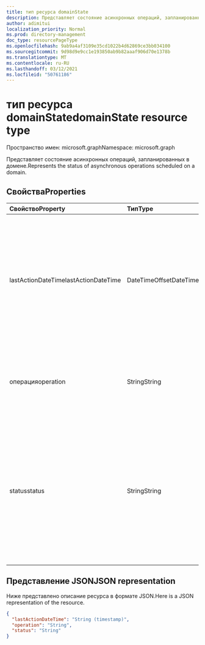 ```yaml
---
title: тип ресурса domainState
description: Представляет состояние асинхронных операций, запланированных в домене.
author: adimitui
localization_priority: Normal
ms.prod: directory-management
doc_type: resourcePageType
ms.openlocfilehash: 9ab9a4af3109e35cd1022b4d62869ce3bb034100
ms.sourcegitcommit: 9d98d9e9cc1e193850ab9b82aaaf906d70e1378b
ms.translationtype: MT
ms.contentlocale: ru-RU
ms.lasthandoff: 03/12/2021
ms.locfileid: "50761186"
---
```

# <a name="domainstate-resource-type"></a><span data-ttu-id="0bfe2-103">тип ресурса domainState</span><span class="sxs-lookup"><span data-stu-id="0bfe2-103">domainState resource type</span></span>

<span data-ttu-id="0bfe2-104">Пространство имен: microsoft.graph</span><span class="sxs-lookup"><span data-stu-id="0bfe2-104">Namespace: microsoft.graph</span></span>

<span data-ttu-id="0bfe2-105">Представляет состояние асинхронных операций, запланированных в домене.</span><span class="sxs-lookup"><span data-stu-id="0bfe2-105">Represents the status of asynchronous operations scheduled on a domain.</span></span>

## <a name="properties"></a><span data-ttu-id="0bfe2-106">Свойства</span><span class="sxs-lookup"><span data-stu-id="0bfe2-106">Properties</span></span>

| <span data-ttu-id="0bfe2-107">Свойство</span><span class="sxs-lookup"><span data-stu-id="0bfe2-107">Property</span></span>   | <span data-ttu-id="0bfe2-108">Тип</span><span class="sxs-lookup"><span data-stu-id="0bfe2-108">Type</span></span> | <span data-ttu-id="0bfe2-109">Описание</span><span class="sxs-lookup"><span data-stu-id="0bfe2-109">Description</span></span> |
|:---------------|:--------|:----------|
| <span data-ttu-id="0bfe2-110">lastActionDateTime</span><span class="sxs-lookup"><span data-stu-id="0bfe2-110">lastActionDateTime</span></span> | <span data-ttu-id="0bfe2-111">DateTimeOffset</span><span class="sxs-lookup"><span data-stu-id="0bfe2-111">DateTimeOffset</span></span> | <span data-ttu-id="0bfe2-112">Timestamp для последнего действия.</span><span class="sxs-lookup"><span data-stu-id="0bfe2-112">Timestamp for when the last activity occurred.</span></span> <span data-ttu-id="0bfe2-113">Значение обновляется, когда запланирована операция, начинается асинхронная задача и когда операция завершается.</span><span class="sxs-lookup"><span data-stu-id="0bfe2-113">The value is updated when an operation is scheduled, the asynchronous task starts, and when the operation completes.</span></span> |
| <span data-ttu-id="0bfe2-114">операция</span><span class="sxs-lookup"><span data-stu-id="0bfe2-114">operation</span></span> | <span data-ttu-id="0bfe2-115">String</span><span class="sxs-lookup"><span data-stu-id="0bfe2-115">String</span></span> | <span data-ttu-id="0bfe2-116">Тип асинхронной операции.</span><span class="sxs-lookup"><span data-stu-id="0bfe2-116">Type of asynchronous operation.</span></span> <span data-ttu-id="0bfe2-117">Значения могут быть *ForceDelete или* *Проверка*</span><span class="sxs-lookup"><span data-stu-id="0bfe2-117">The values can be *ForceDelete* or *Verification*</span></span> |
| <span data-ttu-id="0bfe2-118">status</span><span class="sxs-lookup"><span data-stu-id="0bfe2-118">status</span></span> | <span data-ttu-id="0bfe2-119">String</span><span class="sxs-lookup"><span data-stu-id="0bfe2-119">String</span></span> | <span data-ttu-id="0bfe2-120">Текущее состояние операции.</span><span class="sxs-lookup"><span data-stu-id="0bfe2-120">Current status of the operation.</span></span> <br> <span data-ttu-id="0bfe2-121">*Запланированный* . Операция была запланирована, но не началась.</span><span class="sxs-lookup"><span data-stu-id="0bfe2-121">*Scheduled* - Operation has been scheduled but has not started.</span></span> <br> <span data-ttu-id="0bfe2-122">*InProgress* — задача запущена и находится в процессе выполнения.</span><span class="sxs-lookup"><span data-stu-id="0bfe2-122">*InProgress* - Task has started and is in progress.</span></span> <br> <span data-ttu-id="0bfe2-123">*Failed* - Operation has failed.</span><span class="sxs-lookup"><span data-stu-id="0bfe2-123">*Failed* - Operation has failed.</span></span> |

## <a name="json-representation"></a><span data-ttu-id="0bfe2-124">Представление JSON</span><span class="sxs-lookup"><span data-stu-id="0bfe2-124">JSON representation</span></span>
<span data-ttu-id="0bfe2-125">Ниже представлено описание ресурса в формате JSON.</span><span class="sxs-lookup"><span data-stu-id="0bfe2-125">Here is a JSON representation of the resource.</span></span>

<!-- {
  "blockType": "resource",
  "optionalProperties": [

  ],
  "@odata.type": "microsoft.graph.domainState"
}-->

```json
{
  "lastActionDateTime": "String (timestamp)",
  "operation": "String",
  "status": "String"
}

```

<!-- uuid: 8fcb5dbc-d5aa-4681-8e31-b001d5168d79
2015-10-25 14:57:30 UTC -->
<!-- {
  "type": "#page.annotation",
  "description": "domainState resource",
  "keywords": "",
  "section": "documentation",
  "tocPath": ""
}-->

